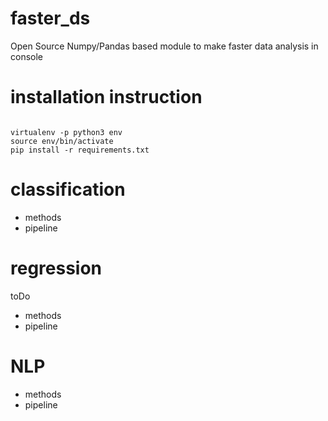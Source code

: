 # faster_ds
Open Source Numpy/Pandas based module to make faster data analysis in console

# installation instruction

```{BASH}

virtualenv -p python3 env
source env/bin/activate
pip install -r requirements.txt

```

# classification

- methods
- pipeline

# regression
toDo

- methods
- pipeline


# NLP

- methods
- pipeline
